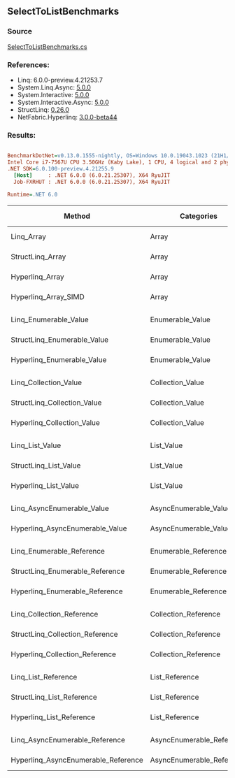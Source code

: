﻿## SelectToListBenchmarks

### Source
[SelectToListBenchmarks.cs](../NetFabric.Hyperlinq.Benchmarks/Benchmarks/SelectToListBenchmarks.cs)

### References:
- Linq: 6.0.0-preview.4.21253.7
- System.Linq.Async: [5.0.0](https://www.nuget.org/packages/System.Linq.Async/5.0.0)
- System.Interactive: [5.0.0](https://www.nuget.org/packages/System.Interactive/5.0.0)
- System.Interactive.Async: [5.0.0](https://www.nuget.org/packages/System.Interactive.Async/5.0.0)
- StructLinq: [0.26.0](https://www.nuget.org/packages/StructLinq/0.26.0)
- NetFabric.Hyperlinq: [3.0.0-beta44](https://www.nuget.org/packages/NetFabric.Hyperlinq/3.0.0-beta44)

### Results:
``` ini

BenchmarkDotNet=v0.13.0.1555-nightly, OS=Windows 10.0.19043.1023 (21H1/May2021Update)
Intel Core i7-7567U CPU 3.50GHz (Kaby Lake), 1 CPU, 4 logical and 2 physical cores
.NET SDK=6.0.100-preview.4.21255.9
  [Host]     : .NET 6.0.0 (6.0.21.25307), X64 RyuJIT
  Job-FXRHUT : .NET 6.0.0 (6.0.21.25307), X64 RyuJIT

Runtime=.NET 6.0  

```
|                              Method |                Categories | Count |        Mean |     Error |    StdDev | Ratio | RatioSD |  Gen 0 | Gen 1 | Gen 2 | Allocated |
|------------------------------------ |-------------------------- |------ |------------:|----------:|----------:|------:|--------:|-------:|------:|------:|----------:|
|                          Linq_Array |                     Array |   100 |   320.50 ns |  6.400 ns |  9.773 ns |  1.00 |    0.00 | 0.2408 |     - |     - |     504 B |
|                    StructLinq_Array |                     Array |   100 |   289.97 ns |  5.679 ns |  7.582 ns |  0.91 |    0.03 | 0.2179 |     - |     - |     456 B |
|                     Hyperlinq_Array |                     Array |   100 |   261.91 ns |  0.801 ns |  0.669 ns |  0.84 |    0.03 | 0.2179 |     - |     - |     456 B |
|                Hyperlinq_Array_SIMD |                     Array |   100 |    95.19 ns |  0.595 ns |  0.465 ns |  0.31 |    0.01 | 0.2180 |     - |     - |     456 B |
|                                     |                           |       |             |           |           |       |         |        |       |       |           |
|               Linq_Enumerable_Value |          Enumerable_Value |   100 | 1,032.92 ns |  9.620 ns |  7.511 ns |  1.00 |    0.00 | 0.6065 |     - |     - |   1,272 B |
|         StructLinq_Enumerable_Value |          Enumerable_Value |   100 | 1,067.34 ns |  5.047 ns |  4.721 ns |  1.03 |    0.01 | 0.2327 |     - |     - |     488 B |
|          Hyperlinq_Enumerable_Value |          Enumerable_Value |   100 |   665.69 ns |  4.053 ns |  3.384 ns |  0.64 |    0.01 | 0.2174 |     - |     - |     456 B |
|                                     |                           |       |             |           |           |       |         |        |       |       |           |
|               Linq_Collection_Value |          Collection_Value |   100 | 1,083.62 ns | 20.187 ns | 33.727 ns |  1.00 |    0.00 | 0.6065 |     - |     - |   1,272 B |
|         StructLinq_Collection_Value |          Collection_Value |   100 | 1,099.09 ns |  4.668 ns |  4.367 ns |  1.03 |    0.04 | 0.2327 |     - |     - |     488 B |
|          Hyperlinq_Collection_Value |          Collection_Value |   100 |   324.91 ns |  2.071 ns |  1.729 ns |  0.30 |    0.01 | 0.2179 |     - |     - |     456 B |
|                                     |                           |       |             |           |           |       |         |        |       |       |           |
|                     Linq_List_Value |                List_Value |   100 |   493.88 ns |  3.038 ns |  2.372 ns |  1.00 |    0.00 | 0.2441 |     - |     - |     512 B |
|               StructLinq_List_Value |                List_Value |   100 |   435.24 ns |  2.380 ns |  2.110 ns |  0.88 |    0.01 | 0.2179 |     - |     - |     456 B |
|                Hyperlinq_List_Value |                List_Value |   100 |   794.59 ns |  2.815 ns |  2.633 ns |  1.61 |    0.01 | 0.2327 |     - |     - |     488 B |
|                                     |                           |       |             |           |           |       |         |        |       |       |           |
|          Linq_AsyncEnumerable_Value |     AsyncEnumerable_Value |   100 | 7,304.85 ns | 22.550 ns | 19.990 ns |  1.00 |    0.00 | 0.6104 |     - |     - |   1,280 B |
|     Hyperlinq_AsyncEnumerable_Value |     AsyncEnumerable_Value |   100 | 2,538.83 ns | 20.180 ns | 18.876 ns |  0.35 |    0.00 | 0.5798 |     - |     - |   1,216 B |
|                                     |                           |       |             |           |           |       |         |        |       |       |           |
|           Linq_Enumerable_Reference |      Enumerable_Reference |   100 | 1,033.12 ns |  7.173 ns |  5.601 ns |  1.00 |    0.00 | 0.6065 |     - |     - |   1,272 B |
|     StructLinq_Enumerable_Reference |      Enumerable_Reference |   100 | 1,089.03 ns | 21.115 ns | 25.931 ns |  1.04 |    0.03 | 0.2327 |     - |     - |     488 B |
|      Hyperlinq_Enumerable_Reference |      Enumerable_Reference |   100 | 1,128.37 ns |  6.318 ns |  5.910 ns |  1.09 |    0.01 | 0.2327 |     - |     - |     488 B |
|                                     |                           |       |             |           |           |       |         |        |       |       |           |
|           Linq_Collection_Reference |      Collection_Reference |   100 | 1,111.77 ns |  6.977 ns |  6.185 ns |  1.00 |    0.00 | 0.6065 |     - |     - |   1,272 B |
|     StructLinq_Collection_Reference |      Collection_Reference |   100 | 1,111.52 ns | 22.062 ns | 28.687 ns |  1.01 |    0.03 | 0.2327 |     - |     - |     488 B |
|      Hyperlinq_Collection_Reference |      Collection_Reference |   100 |   784.16 ns |  3.117 ns |  2.763 ns |  0.71 |    0.01 | 0.2327 |     - |     - |     488 B |
|                                     |                           |       |             |           |           |       |         |        |       |       |           |
|                 Linq_List_Reference |            List_Reference |   100 |   509.97 ns |  2.207 ns |  1.957 ns |  1.00 |    0.00 | 0.2441 |     - |     - |     512 B |
|           StructLinq_List_Reference |            List_Reference |   100 | 1,064.95 ns |  5.469 ns |  5.116 ns |  2.09 |    0.01 | 0.2327 |     - |     - |     488 B |
|            Hyperlinq_List_Reference |            List_Reference |   100 |   885.68 ns |  2.860 ns |  2.535 ns |  1.74 |    0.01 | 0.2327 |     - |     - |     488 B |
|                                     |                           |       |             |           |           |       |         |        |       |       |           |
|      Linq_AsyncEnumerable_Reference | AsyncEnumerable_Reference |   100 | 7,530.75 ns | 26.527 ns | 23.515 ns |  1.00 |    0.00 | 0.6104 |     - |     - |   1,280 B |
| Hyperlinq_AsyncEnumerable_Reference | AsyncEnumerable_Reference |   100 | 3,319.93 ns | 26.025 ns | 23.071 ns |  0.44 |    0.00 | 0.5951 |     - |     - |   1,248 B |
